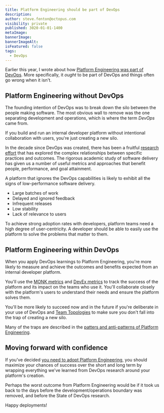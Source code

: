 ```yaml
---
title: Platform Engineering should be part of DevOps
description: 
author: steve.fenton@octopus.com
visibility: private
published: 3020-01-01-1400
metaImage: 
bannerImage: 
bannerImageAlt: 
isFeatured: false
tags: 
  - DevOps
---
```


Earlier this year, I wrote about how [Platform Engineering was part of DevOps](https://octopus.com/blog/devops-platform-engineering). More specifically, it *ought* to be part of DevOps and things often go wrong when it isn't.

## Platform Engineering without DevOps

The founding intention of DevOps was to break down the silo between the people making software. The most obvious wall to remove was the one separating development and operations, which is where the term *DevOps* came from.

If you build and run an internal developer platform without intentional collaboration with users, you're just creating a new silo.

In the decade since DevOps was created, there has been a fruitful [research effort](https://dora.dev) that has explored the complex relationships between specific practices and outcomes. The rigorous academic study of software delivery has given us a number of useful metrics and approaches that benefit people, performance, and goal attainment.

A platform that ignores the DevOps capabilities is likely to exhibit all the signs of low-performance software delivery.

- Large batches of work
- Delayed and ignored feedback
- Infrequent releases
- Low stability
- Lack of relevance to users

To achieve strong adoption rates with developers, platform teams need a high degree of user-centricity. A developer should be able to easily use the platform to solve the problems that matter to them.

## Platform Engineering within DevOps

When you apply DevOps learnings to Platform Engineering, you're more likely to measure and achieve the outcomes and benefits expected from an internal developer platform.

You'll use the [MONK metrics](https://octopus.com/devops/metrics/monk-metrics/) and [DevEx metrics](https://octopus.com/devops/metrics/devex-metrics/) to track the success of the platform and its impact on the teams who use it. You'll collaborate closely with the platform's users to understand their needs and ensure the platform solves them.

You'll be more likely to succeed now and in the future if you're deliberate in your use of DevOps and [Team Topologies](https://teamtopologies.com/) to make sure you don't fall into the trap of creating a new silo.

Many of the traps are described in the [patters and anti-patterns of Platform Engineering](https://octopus.com/devops/platform-engineering/patterns-anti-patterns/).

## Moving forward with confidence

If you've decided [you need to adopt Platform Engineering](https://octopus.com/devops/platform-engineering/when-to-adopt-platform-engineering/), you should maximize your chances of success over the short and long term by wrapping everything we've learned from DevOps research around your platform's creation.

Perhaps the worst outcome from Platform Engineering would be if it took us back to the days before the development/operations boundary was removed, and before the State of DevOps research.

Happy deployments!